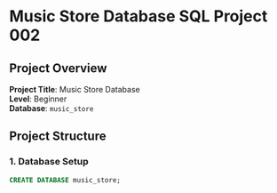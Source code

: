 # Music Store Database SQL Project 002

## Project Overview

**Project Title**: Music Store Database  
**Level**: Beginner  
**Database**: `music_store`

## Project Structure

### 1. Database Setup

```sql
CREATE DATABASE music_store;
```
